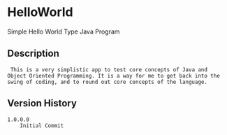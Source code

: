 # HelloWorld
Simple Hello World Type Java Program
## Description
``` This is a very simplistic app to test core concepts of Java and Object Oriented Programming. It is a way for me to get back into the swing of coding, and to round out core concepts of the language.``` 

## Version History
    1.0.0.0
        Initial Commit